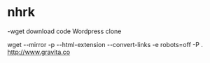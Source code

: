 # nhrk

-wget download code Wordpress clone

wget --mirror -p --html-extension --convert-links -e robots=off -P . http://www.gravita.co

